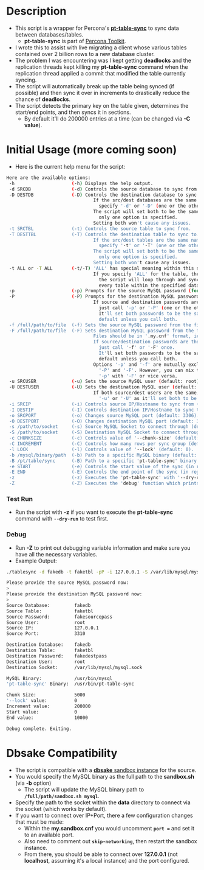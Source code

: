 # Description

- This script is a wrapper for Percona's [**pt-table-sync**](https://www.percona.com/doc/percona-toolkit/2.2/pt-table-sync.html) to sync data between databases/tables.
  - **pt-table-sync** is part of [Percona Toolkit](https://www.percona.com/doc/percona-toolkit/).
- I wrote this to assist with live migrating a client whose various tables contained over 2 billion rows to a new database cluster.
- The problem I was encountering was I kept getting **deadlocks** and the replication threads kept killing my **pt-table-sync** command when the replication thread applied a commit that modified the table currently syncing.
- The script will automatically break up the table being synced (if possible) and then sync it over in increments to drastically reduce the chance of **deadlocks**.
- The script detects the primary key on the table given, determines the start/end points, and then syncs it in sections.
  - By default it'll do 200000 entries at a time (can be changed via **-C value**).

# Initial Usage (more coming soon)

- Here is the current help menu for the script:

```bash
Here are the available options:
 -h                     (-h) Displays the help output.
 -d SRCDB               (-d) Controls the source database to sync from.
 -D DESTDB              (-D) Controls the destination database to sync to.
                                If the src/dest databases are the same name,
                                  specify '-d' or '-D' (one or the other).
                                The script will set both to be the same when
                                  only one option is specified.
                                Setting both won't cause any issues.
 -t SRCTBL              (-t) Controls the source table to sync from.
 -T DESTTBL             (-T) Controls the destination table to sync to.
                                If the src/dest tables are the same name,
                                  specify '-t' or '-T' (one or the other).
                                The script will set both to be the same when
                                  only one option is specified.
                                Setting both won't cause any issues.
 -t ALL or -T ALL       (-t/-T) 'ALL' has special meaning within this script.
                                If you specify 'ALL' for the table, then
                                  the script will loop through and sync
                                  every table within the specified database.
 -p                     (-p) Prompts for the source MySQL password (for the user specified).
 -P                     (-P) Prompts for the destination MySQL password (for the user specified).
                                If source and destination passwords are the same,
                                  just call '-p' or '-P' (one or the other).
                                  It'll set both passwords to be the same by
                                  default unless you call both.
 -f /full/path/to/file  (-f) Sets the source MySQL password from the file provided.
 -F /full/path/to/file  (-F) Sets destination MySQL password from the file provided.
                                Files should be in '.my.cnf' format, ie 'password=PASS'.
                                If source/destination passwords are the same,
                                  just call '-f' or '-F' once.
                                  It'll set both passwords to be the same by
                                  default unless you call both.
                                Options '-p' and '-f' are mutually exclusive, as are
                                  '-P' and '-F'. However, you can mix them, ie
                                  '-p' with '-F' or vice versa.
 -u SRCUSER             (-u) Sets the source MySQL user (default: root).
 -U DESTUSER            (-U) Sets the destination MySQL user (default: root).
                                If both source/dest users are the same, call just
                                  '-u' or '-U' as it'll set both to be the same.
 -i SRCIP               (-i) Controls source IP/Hostname to sync from (default: localhost).
 -I DESTIP              (-I) Controls destination IP/Hostname to sync to.
 -o SRCPORT             (-o) Changes source MySQL port (default: 3306).
 -O DESTPORT            (-O) Changes destination MySQL port (default: 3306).
 -s /path/to/socket     (-s) Source MySQL Socket to connect through (default: /var/lib/mysql/mysql.sock).
 -S /path/to/socket     (-S) Destination MySQL Socket to connect through (only works if destination MySQL instance is local).
 -c CHUNKSIZE           (-c) Controls value of '--chunk-size' (default: 5000).
 -C INCREMENT           (-C) Controls how many rows per sync group (default: 200000).
 -l LOCK                (-l) Controls value of '--lock' (default: 0).
 -b /mysql/binary/path  (-b) Path to a specific MySQL binary (default: /usr/bin/mysql).
 -B /pt/table/sync      (-B) Path to a specific 'pt-table-sync' binary (default: /usr/bin/pt-table-sync).
 -e START               (-e) Controls the start value of the sync (in regards to the primary key column).
 -E END                 (-E) Controls the end point of the sync (in regards to the primary key column).
 -z                     (-z) Executes the 'pt-table-sync' with '--dry-run' for testing first.
 -Z                     (-Z) Executes the 'debug' function which prints out variable data.
```

### Test Run
- Run the script with **-z** if you want to execute the **pt-table-sync** command with **`--dry-run`** to test first.

### Debug
- Run **-Z** to print out debugging variable information and make sure you have all the necessary variables.
- Example Output:

```bash
./tablesync -d fakedb -t faketbl -pP -i 127.0.0.1 -S /var/lib/mysql/mysql.sock -o 3310 -e 0 -E 10000 -Z

Please provide the source MySQL password now:
>
Please provide the destination MySQL password now:
>
Source Database:         fakedb
Source Table:            faketbl
Source Password:         fakesourcepass
Source User:             root
Source IP:               127.0.0.1
Source Port:             3310

Destination Database:    fakedb
Destination Table:       faketbl
Destination Password:    fakedestpass
Destination User:        root
Destination Socket:      /var/lib/mysql/mysql.sock

MySQL Binary:            /usr/bin/mysql
'pt-table-sync' Binary:  /usr/bin/pt-table-sync

Chunk Size:              5000
'--lock' value:          0
Increment value:         200000
Start value:             0
End value:               10000

Debug complete. Exiting.
```

# Dbsake Compatibility

- The script is compatible with a [**dbsake** sandbox instance](https://github.com/abg/dbsake) for the source.
- You would specify the MySQL binary as the full path to the **sandbox.sh** (via **-b** option)
  - The script will update the MySQL binary path to **`/full/path/sandbox.sh mysql`**.
- Specify the path to the socket within the **data** directory to connect via the socket (which works by default).
- If you want to connect over IP+Port, there a few configuration changes that must be made:
  - Within the **my.sandbox.cnf** you would uncomment **`port =`** and set it to an available port.
  - Also need to comment out **`skip-networking`**, then restart the sandbox instance.
  - From there, you should be able to connect over **127.0.0.1** (not **localhost**, assuming it's a local instance) and the port configured.
